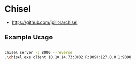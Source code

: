 # Chisel 
- https://github.com/jpillora/chisel


## Example Usage
```sh

chisel server -p 8000 --reverse
.\chisel.exe client 10.10.14.73:8002 R:9090:127.0.0.1:9090

```
